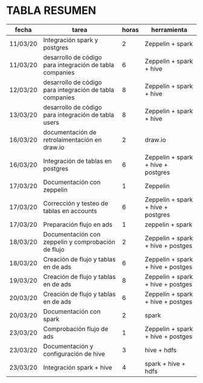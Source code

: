 # TABLA RESUMEN

| fecha | tarea | horas | herramienta |
| --- | --- | --- | --- |
| 11/03/20 | Integración spark y postgres | 2 | Zeppelin + spark |
| 11/03/20 | desarrollo de código para integración de tabla companies | 6 | Zeppelin + spark + hive |
| 12/03/20 | desarrollo de código para integración de tabla companies | 8 | Zeppelin + spark + hive |
| 13/03/20 | desarrollo de código para integración de tabla users | 8 | Zeppelin + spark + hive |
| 16/03/20 | documentación de retrolaimentación en draw.io | 2 | draw.io |
| 16/03/20 | Integración de tablas en postgres | 6 | Zeppelin + spark + hive + postgres |
| 17/03/20 | Documentación con zeppelin | 1 | Zeppelin |
| 17/03/20 | Corrección y testeo de tablas en accounts | 6 | Zeppelin + spark + hive + postgres |
| 17/03/20 | Preparación flujo en ads | 1 | zeppelin + spark |
| 18/03/20 | Documentación con zeppelin y comprobación de flujo | 2 | Zeppelin + spark + hive + postges |
| 18/03/20 | Creación de flujo y tablas en de ads | 6 | Zeppelin + spark + hive + postges |
| 19/03/20 | Creación de flujo y tablas en de ads | 8 | Zeppelin + spark + hive + postges |
| 20/03/20 | Creación de flujo y tablas en de ads | 6 | Zeppelin + spark + hive + postges |
| 20/03/20 | Documentación con spark | 2 | spark |
| 23/03/20 | Comprobación flujo de ads | 1 | Zeppelin + spark + hive + postges |
| 23/03/20 | Documentación y configuración de hive | 3 | hive + hdfs |
| 23/03/20 | Integración spark + hive | 4 | spark + hive + hdfs |

